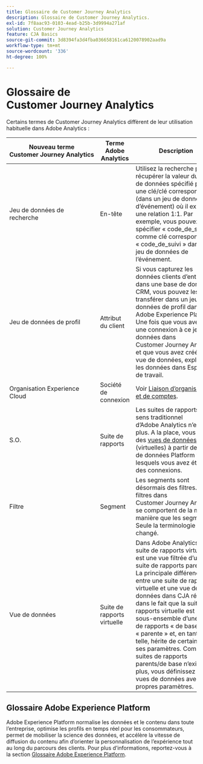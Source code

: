 ```yaml
---
title: Glossaire de Customer Journey Analytics
description: Glossaire de Customer Journey Analytics.
exl-id: 7f8aac93-0103-4ead-b25b-3d9994a271af
solution: Customer Journey Analytics
feature: CJA Basics
source-git-commit: 3d8394fa3d4fba036658161ca6120078902aad9a
workflow-type: tm+mt
source-wordcount: '336'
ht-degree: 100%

---
```


# Glossaire de Customer Journey Analytics

Certains termes de Customer Journey Analytics diffèrent de leur utilisation habituelle dans Adobe Analytics :

| Nouveau terme Customer Journey Analytics | Terme Adobe Analytics | Description |
| --- | --- | --- |
| Jeu de données de recherche | En-tête | Utilisez la recherche pour récupérer la valeur du jeu de données spécifié pour une clé/clé correspondante (dans un jeu de données d’événement) où il existe une relation 1:1. Par exemple, vous pouvez spécifier « code_de_suivi » comme clé correspondant à « code_de_suivi » dans le jeu de données de l’événement. |
| Jeu de données de profil | Attribut du client | Si vous capturez les données clients d’entreprise dans une base de données CRM, vous pouvez les transférer dans un jeu de données de profil dans Adobe Experience Platform. Une fois que vous avez créé une connexion à ce jeu de données dans Customer Journey Analytics et que vous avez créé une vue de données, exploitez les données dans Espace de travail. |
| Organisation Experience Cloud | Société de connexion | Voir [Liaison d’organisations et de comptes](https://experienceleague.adobe.com/docs/core-services/interface/manage-users-and-products/organizations.html?lang=fr#topic_C31CB834F109465A82ED57FF0563B3F1). |
| S.O. | Suite de rapports | Les suites de rapports au sens traditionnel d’Adobe Analytics n’existent plus. A la place, vous créez des [vues de données](/help/data-views/create-dataview.md) (virtuelles) à partir des jeux de données Platform vers lesquels vous avez établi des connexions. |
| Filtre | Segment | Les segments sont désormais des filtres. Les filtres dans Customer Journey Analytics se comportent de la même manière que les segments. Seule la terminologie a changé. |
| Vue de données | Suite de rapports virtuelle | Dans Adobe Analytics, une suite de rapports virtuelle est une vue filtrée dʼune suite de rapports parente. La principale différence entre une suite de rapports virtuelle et une vue de données dans CJA réside dans le fait que la suite de rapports virtuelle est un sous-ensemble d’une suite de rapports « de base » ou « parente » et, en tant que telle, hérite de certains de ses paramètres. Comme les suites de rapports parents/de base n’existent plus, vous définissez des vues de données avec leurs propres paramètres. |

## Glossaire Adobe Experience Platform

Adobe Experience Platform normalise les données et le contenu dans toute l’entreprise, optimise les profils en temps réel pour les consommateurs, permet de mobiliser la science des données, et accélère la vitesse de diffusion du contenu afin d’orienter la personnalisation de l’expérience tout au long du parcours des clients.
Pour plus d’informations, reportez-vous à la section [Glossaire Adobe Experience Platform](https://experienceleague.adobe.com/docs/experience-platform/landing/glossary.html?lang=fr).
